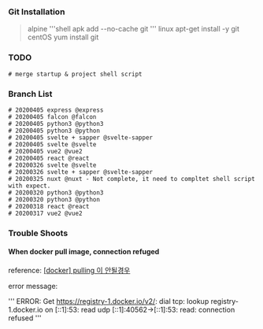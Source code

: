 <!-- 
@AUTHOR: imyme6yo "imyme6yo@gmail.com"
@DRAFT: 20200317
@UPDATE: 20200405
-->



### Git Installation

> alpine
> '''shell
> apk add --no-cache git 
> '''
> linux
> apt-get install -y git
> centOS
> yum install git

### TODO
    # merge startup & project shell script

### Branch List

    # 20200405 express @express
    # 20200405 falcon @falcon
    # 20200405 python3 @python3
    # 20200405 python3 @python
    # 20200405 svelte + sapper @svelte-sapper
    # 20200405 svelte @svelte
    # 20200405 vue2 @vue2
    # 20200405 react @react
    # 20200326 svelte @svelte
    # 20200326 svelte + sapper @svelte-sapper
    # 20200325 nuxt @nuxt - Not complete, it need to compltet shell script with expect.
    # 20200320 python3 @python3
    # 20200320 python3 @python
    # 20200318 react @react
    # 20200317 vue2 @vue2

### Trouble Shoots

#### When docker pull image, connection refuged
reference: [[docker] pulling 이 안될경우](https://m.blog.naver.com/PostView.nhn?blogId=varkiry05&logNo=221450373568&proxyReferer=https:%2F%2Fwww.google.com%2F)

error message:

'''
    ERROR: Get https://registry-1.docker.io/v2/: dial tcp: lookup registry-1.docker.io on [::1]:53: read udp [::1]:40562->[::1]:53: read: connection refused
'''

# 